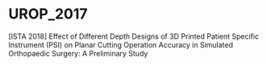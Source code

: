 # UROP_2017
[ISTA 2018] Effect of Different Depth Designs of 3D Printed Patient Specific Instrument (PSI) on Planar Cutting Operation Accuracy in Simulated Orthopaedic Surgery: A Preliminary Study 
